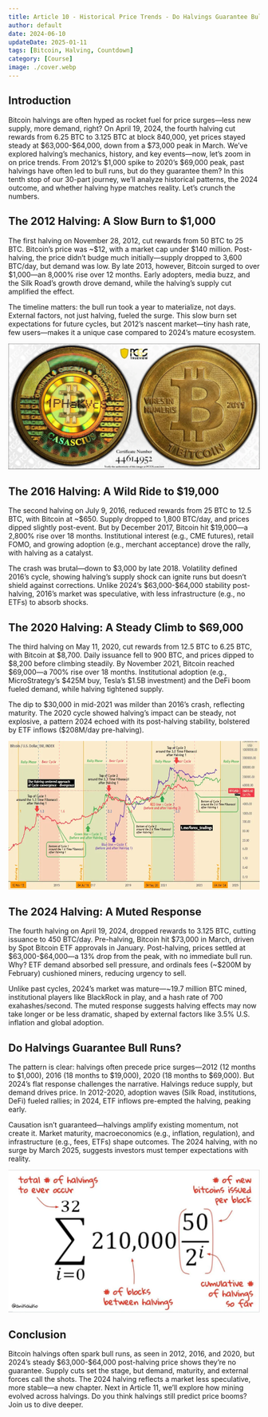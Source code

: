 ```yaml
---
title: Article 10 - Historical Price Trends - Do Halvings Guarantee Bull Runs?
author: default
date: 2024-06-10
updateDate: 2025-01-11
tags: [Bitcoin, Halving, Countdown]
category: [Course]
image: ./cover.webp
---
```


## Introduction

Bitcoin halvings are often hyped as rocket fuel for price surges—less new supply, more demand, right? On April 19, 2024, the fourth halving cut rewards from 6.25 BTC to 3.125 BTC at block 840,000, yet prices stayed steady at \$63,000-\$64,000, down from a \$73,000 peak in March. We’ve explored halving’s mechanics, history, and key events—now, let’s zoom in on price trends. From 2012’s \$1,000 spike to 2020’s \$69,000 peak, past halvings have often led to bull runs, but do they guarantee them? In this tenth stop of our 30-part journey, we’ll analyze historical patterns, the 2024 outcome, and whether halving hype matches reality. Let’s crunch the numbers.

## The 2012 Halving: A Slow Burn to \$1,000

The first halving on November 28, 2012, cut rewards from 50 BTC to 25 BTC. Bitcoin’s price was ~\$12, with a market cap under \$140 million. Post-halving, the price didn’t budge much initially—supply dropped to 3,600 BTC/day, but demand was low. By late 2013, however, Bitcoin surged to over \$1,000—an 8,000% rise over 12 months. Early adopters, media buzz, and the Silk Road’s growth drove demand, while the halving’s supply cut amplified the effect.

The timeline matters: the bull run took a year to materialize, not days. External factors, not just halving, fueled the surge. This slow burn set expectations for future cycles, but 2012’s nascent market—tiny hash rate, few users—makes it a unique case compared to 2024’s mature ecosystem.

![Image 1: "2012 Price Trend"](./1.2012-proce-trend.webp)

## The 2016 Halving: A Wild Ride to \$19,000

The second halving on July 9, 2016, reduced rewards from 25 BTC to 12.5 BTC, with Bitcoin at ~\$650. Supply dropped to 1,800 BTC/day, and prices dipped slightly post-event. But by December 2017, Bitcoin hit \$19,000—a 2,800% rise over 18 months. Institutional interest (e.g., CME futures), retail FOMO, and growing adoption (e.g., merchant acceptance) drove the rally, with halving as a catalyst.

The crash was brutal—down to \$3,000 by late 2018. Volatility defined 2016’s cycle, showing halving’s supply shock can ignite runs but doesn’t shield against corrections. Unlike 2024’s \$63,000-\$64,000 stability post-halving, 2016’s market was speculative, with less infrastructure (e.g., no ETFs) to absorb shocks.

## The 2020 Halving: A Steady Climb to \$69,000

The third halving on May 11, 2020, cut rewards from 12.5 BTC to 6.25 BTC, with Bitcoin at \$8,700. Daily issuance fell to 900 BTC, and prices dipped to \$8,200 before climbing steadily. By November 2021, Bitcoin reached \$69,000—a 700% rise over 18 months. Institutional adoption (e.g., MicroStrategy’s \$425M buy, Tesla’s \$1.5B investment) and the DeFi boom fueled demand, while halving tightened supply.

The dip to \$30,000 in mid-2021 was milder than 2016’s crash, reflecting maturity. The 2020 cycle showed halving’s impact can be steady, not explosive, a pattern 2024 echoed with its post-halving stability, bolstered by ETF inflows (\$208M/day pre-halving).

![Image 2: "Price Trends Across Halvings"](./2.price-trend-across-halving.webp)

## The 2024 Halving: A Muted Response

The fourth halving on April 19, 2024, dropped rewards to 3.125 BTC, cutting issuance to 450 BTC/day. Pre-halving, Bitcoin hit \$73,000 in March, driven by Spot Bitcoin ETF approvals in January. Post-halving, prices settled at \$63,000-\$64,000—a 13% drop from the peak, with no immediate bull run. Why? ETF demand absorbed sell pressure, and ordinals fees (~\$200M by February) cushioned miners, reducing urgency to sell.

Unlike past cycles, 2024’s market was mature—~19.7 million BTC mined, institutional players like BlackRock in play, and a hash rate of 700 exahashes/second. The muted response suggests halving effects may now take longer or be less dramatic, shaped by external factors like 3.5% U.S. inflation and global adoption.

## Do Halvings Guarantee Bull Runs?

The pattern is clear: halvings often precede price surges—2012 (12 months to \$1,000), 2016 (18 months to \$19,000), 2020 (18 months to \$69,000). But 2024’s flat response challenges the narrative. Halvings reduce supply, but demand drives price. In 2012-2020, adoption waves (Silk Road, institutions, DeFi) fueled rallies; in 2024, ETF inflows pre-empted the halving, peaking early.

Causation isn’t guaranteed—halvings amplify existing momentum, not create it. Market maturity, macroeconomics (e.g., inflation, regulation), and infrastructure (e.g., fees, ETFs) shape outcomes. The 2024 halving, with no surge by March 2025, suggests investors must temper expectations with reality.

![Image 3: "Halving Impact Formula"](./3.halving-impact-formula.webp)

## Conclusion

Bitcoin halvings often spark bull runs, as seen in 2012, 2016, and 2020, but 2024’s steady \$63,000-\$64,000 post-halving price shows they’re no guarantee. Supply cuts set the stage, but demand, maturity, and external forces call the shots. The 2024 halving reflects a market less speculative, more stable—a new chapter. Next in Article 11, we’ll explore how mining evolved across halvings. Do you think halvings still predict price booms? Join us to dive deeper.
